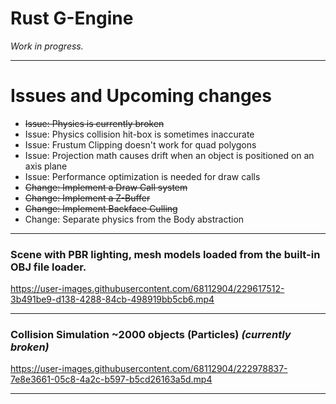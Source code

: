 # Rust G-Engine
*Work in progress.*
___
# Issues and Upcoming changes 
* ~~Issue: Physics is currently broken~~
* Issue: Physics collision hit-box is sometimes inaccurate
* Issue: Frustum Clipping doesn't work for quad polygons
* Issue: Projection math causes drift when an object is positioned on an axis plane
* Issue: Performance optimization is needed for draw calls
* ~~Change: Implement a Draw Call system~~
* ~~Change: Implement a Z-Buffer~~
* ~~Change: Implement Backface Culling~~
* Change: Separate physics from the Body abstraction 

___
### Scene with PBR lighting, mesh models loaded from the built-in OBJ file loader.
https://user-images.githubusercontent.com/68112904/229617512-3b491be9-d138-4288-84cb-498919bb5cb6.mp4

___
### Collision Simulation ~2000 objects (Particles) *(currently broken)*
https://user-images.githubusercontent.com/68112904/222978837-7e8e3661-05c8-4a2c-b597-b5cd26163a5d.mp4

___

